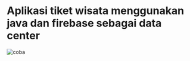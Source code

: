 # Aplikasi tiket wisata menggunakan java dan firebase sebagai data center
![coba](https://user-images.githubusercontent.com/54210017/80896179-f9067100-8d15-11ea-93f4-03e7f815e280.png)












